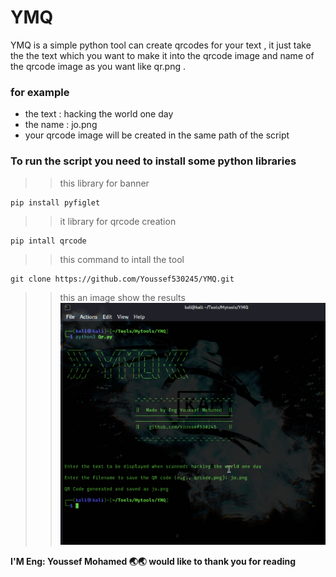# YMQ
YMQ is a simple python tool can create qrcodes for your text , it just take the the text which you want to make it into the qrcode image and name of the qrcode image as you want like qr.png .

### for example
- the text : hacking the world one day
- the name : jo.png
- your qrcode image will be created in the same path of the script

### To run the script you need to install some python libraries
>> this library for banner
```
pip install pyfiglet
```
>> it library for qrcode creation
```
pip intall qrcode
```
>> this command to intall the tool

```
git clone https://github.com/Youssef530245/YMQ.git
```
>> this an image show the results
![YMQ](https://github.com/Youssef530245/YMQ/blob/main/image.png?raw=true "image.png")

**I'M Eng: Youssef Mohamed 🌏🌏 would like to thank you for reading**

